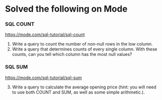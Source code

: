 # Solved the following on Mode

### SQL COUNT
https://mode.com/sql-tutorial/sql-count

1. Write a query to count the number of non-null rows in the low column.
2. Write a query that determines counts of every single column. With these counts, can you tell which column has the most null values?

### SQL SUM
https://mode.com/sql-tutorial/sql-sum

3. Write a query to calculate the average opening price (hint: you will need to use both COUNT and SUM, as well as some simple arithmetic.).

